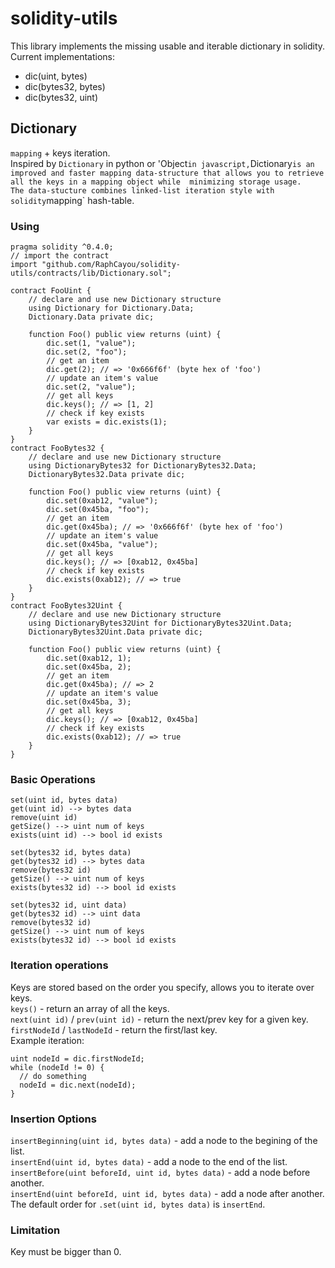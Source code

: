 # solidity-utils
This library implements the missing usable and iterable dictionary in solidity.  
Current implementations:
 * dic(uint, bytes)
 * dic(bytes32, bytes)
 * dic(bytes32, uint)

## Dictionary
`mapping` + keys iteration.  
Inspired by `Dictionary` in python or 'Object` in javascript, `Dictionary` is an improved and faster mapping data-structure that allows you to retrieve all the keys in a mapping object while  minimizing storage usage.  
The data-stucture combines linked-list iteration style with solidity `mapping` hash-table.  

### Using
```sol
pragma solidity ^0.4.0;
// import the contract
import "github.com/RaphCayou/solidity-utils/contracts/lib/Dictionary.sol";

contract FooUint {
    // declare and use new Dictionary structure
    using Dictionary for Dictionary.Data;
    Dictionary.Data private dic;

    function Foo() public view returns (uint) {
        dic.set(1, "value");
        dic.set(2, "foo");
        // get an item
        dic.get(2); // => '0x666f6f' (byte hex of 'foo')
        // update an item's value
        dic.set(2, "value");
        // get all keys
        dic.keys(); // => [1, 2]
        // check if key exists
        var exists = dic.exists(1);
    }
}
contract FooBytes32 {
    // declare and use new Dictionary structure
    using DictionaryBytes32 for DictionaryBytes32.Data;
    DictionaryBytes32.Data private dic;

    function Foo() public view returns (uint) {
        dic.set(0xab12, "value");
        dic.set(0x45ba, "foo");
        // get an item
        dic.get(0x45ba); // => '0x666f6f' (byte hex of 'foo')
        // update an item's value
        dic.set(0x45ba, "value");
        // get all keys
        dic.keys(); // => [0xab12, 0x45ba]
        // check if key exists
        dic.exists(0xab12); // => true
    }
}
contract FooBytes32Uint {
    // declare and use new Dictionary structure
    using DictionaryBytes32Uint for DictionaryBytes32Uint.Data;
    DictionaryBytes32Uint.Data private dic;

    function Foo() public view returns (uint) {
        dic.set(0xab12, 1);
        dic.set(0x45ba, 2);
        // get an item
        dic.get(0x45ba); // => 2
        // update an item's value
        dic.set(0x45ba, 3);
        // get all keys
        dic.keys(); // => [0xab12, 0x45ba]
        // check if key exists
        dic.exists(0xab12); // => true
    }
}
```

### Basic Operations
`set(uint id, bytes data)`  
`get(uint id) --> bytes data`  
`remove(uint id)`  
`getSize() --> uint num of keys`  
`exists(uint id) --> bool id exists`  

`set(bytes32 id, bytes data)`  
`get(bytes32 id) --> bytes data`  
`remove(bytes32 id)`  
`getSize() --> uint num of keys`  
`exists(bytes32 id) --> bool id exists`  

`set(bytes32 id, uint data)`  
`get(bytes32 id) --> uint data`  
`remove(bytes32 id)`  
`getSize() --> uint num of keys`  
`exists(bytes32 id) --> bool id exists`  

### Iteration operations
Keys are stored based on the order you specify, allows you to iterate over keys.  
`keys()` - return an array of all the keys.  
`next(uint id)` / `prev(uint id)` - return the next/prev key for a given key.  
`firstNodeId` / `lastNodeId` - return the first/last key.  
Example iteration:
```solidity
uint nodeId = dic.firstNodeId;
while (nodeId != 0) {
  // do something
  nodeId = dic.next(nodeId);
}
```

### Insertion Options
`insertBeginning(uint id, bytes data)` - add a node to the begining of the list.  
`insertEnd(uint id, bytes data)` - add a node to the end of the list.  
`insertBefore(uint beforeId, uint id, bytes data)` - add a node before another.  
`insertEnd(uint beforeId, uint id, bytes data)` - add a node after another.  
The default order for `.set(uint id, bytes data)` is `insertEnd`.  

### Limitation
Key must be bigger than 0.  
